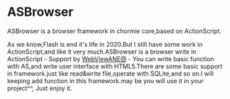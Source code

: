 # ASBrowser
ASBrowser is a browser framework in chormie core,based on ActionScript.

As we know,Flash is end it's life in 2020.But I still have some work in ActionScript,and like it very much.ASBrowser is a browser write in ActionScript - Support by [WebViewANE@](https://github.com/tuarua/WebViewANE) - You can write basic function with AS,and write user interface with HTML5.There are some basic support in framework.just like read&write file,operate with SQLite,and so on.I will keeping add function in this framework.may be you will use it in your project^^, Just enjoy it.

